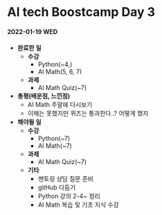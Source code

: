 # AI tech Boostcamp Day 3

#### 2022-01-19 WED

- **완료한 일**
  - **수강**
    - Python(~4,)
    - AI Math(5, 6, 7)
  - **과제**
    - AI Math Quiz(~7)
- **총평(배운점, 느낀점)**
  - AI Math 주말에 다시보기
  - 이해는 못했지만 퀴즈는 통과한다..? 어떻게 했지
- **해야될 일**
  - **수강**
    - Python(~7)
    - AI Math(~7)
  - **과제**
    - AI Math Quiz(~7)
  - **기타**
    - 멘토링 상담 질문 준비
    - gitHub 다듬기
    - Python 강의 2-4~ 정리
    - AI Math 복습 및 기초 지식 수강

